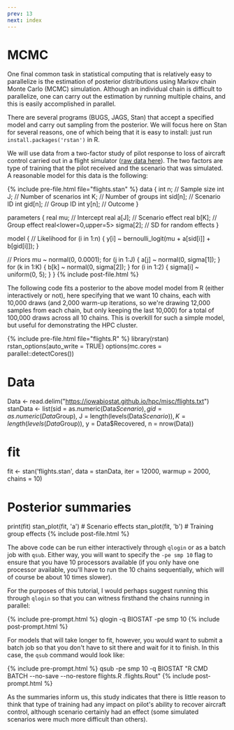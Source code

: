 ```yaml
---
prev: 13
next: index
---
```


# MCMC

One final common task in statistical computing that is relatively easy to
parallelize is the estimation of posterior distributions using Markov chain
Monte Carlo (MCMC) simulation.  Although an individual chain is difficult to
parallelize, one can carry out the estimation by running multiple chains, and
this is easily accomplished in parallel.

There are several programs (BUGS, JAGS, Stan) that accept a specified model and
carry out sampling from the posterior.  We will focus here on Stan for several reasons, one of which being that it is easy to install: just run `install.packages('rstan')` in R.

We will use data from a two-factor study of pilot response to loss of aircraft
control carried out in a flight simulator ([raw data
here](https://iowabiostat.github.io/hpc/misc/flights.txt)).
The two factors are type of training that the pilot received and the scenario
that was simulated.  A reasonable model for this data is the following:

{% include pre-file.html file="flights.stan" %}
data {
  int n;      // Sample size
  int J;      // Number of scenarios
  int K;      // Number of groups
  int sid[n]; // Scenario ID
  int gid[n]; // Group ID
  int y[n];   // Outcome
}

parameters {
  real mu;                        // Intercept
  real a[J];                      // Scenario effect
  real b[K];                      // Group effect
  real<lower=0,upper=5> sigma[2]; // SD for random effects
}

model {
  // Likelihood
  for (i in 1:n) {
    y[i] ~ bernoulli_logit(mu + a[sid[i]] + b[gid[i]]);
  }

  // Priors
  mu ~ normal(0, 0.0001);
  for (j in 1:J) {
    a[j] ~ normal(0, sigma[1]);
  }
  for (k in 1:K) {
    b[k] ~ normal(0, sigma[2]);
  }
  for (i in 1:2) {
    sigma[i] ~ uniform(0, 5);
  }
}
{% include post-file.html %}

The following code fits a posterior to the above model model from R (either interactively or not), here specifying that we want 10 chains, each with 10,000
draws (and 2,000 warm-up iterations, so we're drawing 12,000 samples from each chain, but only keeping the last 10,000) for a total of 100,000 draws across all 10 chains.  This is overkill for such a simple model, but useful for demonstrating the HPC cluster.

{% include pre-file.html file="flights.R" %}
library(rstan)
rstan_options(auto_write = TRUE)
options(mc.cores = parallel::detectCores())

# Data
Data <- read.delim("https://iowabiostat.github.io/hpc/misc/flights.txt")
stanData <- list(sid = as.numeric(Data$Scenario),
                 gid = as.numeric(Data$Group),
                 J = length(levels(Data$Scenario)),
                 K = length(levels(Data$Group)),
                 y = Data$Recovered,
                 n = nrow(Data))

# fit
fit <- stan('flights.stan',
            data = stanData,
            iter = 12000,
            warmup = 2000,
            chains = 10)

# Posterior summaries
print(fit)
stan_plot(fit, 'a')  # Scenario effects
stan_plot(fit, 'b')  # Training group effects
{% include post-file.html %}

The above code can be run either interactively through `qlogin` or as a batch
job with `qsub`.  Either way, you will want to specify the `-pe smp 10` flag to
ensure that you have 10 processors available (if you only have one processor
available, you'll have to run the 10 chains sequentially, which will of course
be about 10 times slower).

For the purposes of this tutorial, I would perhaps suggest running this through `qlogin` so that you can witness firsthand the chains running in parallel:

{% include pre-prompt.html %}
qlogin -q BIOSTAT -pe smp 10
{% include post-prompt.html %}

For models that will take longer to fit, however, you would want to submit a batch job so that you don't have to sit there and wait for it to finish. In this case, the `qsub` command would look like:

{% include pre-prompt.html %}
qsub -pe smp 10 -q BIOSTAT "R CMD BATCH --no-save --no-restore flights.R .flights.Rout"
{% include post-prompt.html %}

As the summaries inform us, this study indicates that there is little reason to think that type of training had any impact on pilot's ability to recover aircraft control, although scenario certainly had an effect (some simulated scenarios were much more difficult than others).
